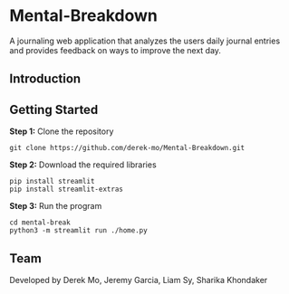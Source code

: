 # Mental-Breakdown
A journaling web application that analyzes the users daily journal entries and provides feedback on ways to improve the next day.


## Introduction


## Getting Started
**Step 1:** Clone the repository
```
git clone https://github.com/derek-mo/Mental-Breakdown.git
```

**Step 2:** Download the required libraries
```
pip install streamlit
pip install streamlit-extras
```

**Step 3:** Run the program
```
cd mental-break
python3 -m streamlit run ./home.py
```

## Team
Developed by Derek Mo, Jeremy Garcia, Liam Sy, Sharika Khondaker
